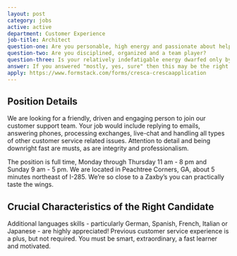 ```yaml
---
layout: post
category: jobs
active: active
department: Customer Experience
job-title: Architect
question-one: Are you personable, high energy and passionate about helping people?
question-two: Are you disciplined, organized and a team player?
question-three: Is your relatively indefatigable energy dwarfed only by your penchant for writing delightful emails and infusing your voice with angelic cheeriness?
answer: If you answered "mostly, yes, sure" then this may be the right position for you!
apply: https://www.formstack.com/forms/cresca-crescaapplication
---
```


## Position Details
We are looking for a friendly, driven and engaging person to join our customer support team. Your job would include replying to emails, answering phones, processing exchanges, live-chat and handling all types of other customer service related issues. Attention to detail and being downright fast are musts, as are integrity and professionalism.

The position is full time, Monday through Thursday 11 am - 8 pm and Sunday 9 am - 5 pm.
We are located in Peachtree Corners, GA, about 5 minutes northeast of I-285. We’re so close to a Zaxby’s you can practically taste the wings.

## Crucial Characteristics of the Right Candidate
Additional languages skills - particularly German, Spanish, French, Italian or Japanese - are highly appreciated!
Previous customer service experience is a plus, but not required. You must be smart, extraordinary, a fast learner and motivated.
